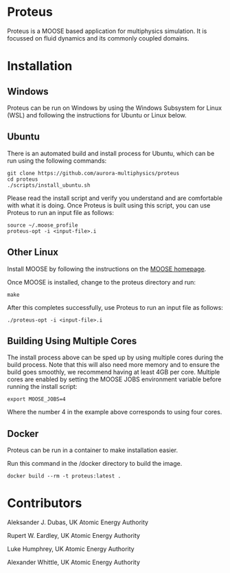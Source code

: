 Proteus
=======

Proteus is a MOOSE based application for multiphysics simulation.
It is focussed on fluid dynamics and its commonly coupled domains.

Installation
============

Windows
-------

Proteus can be run on Windows by using the Windows Subsystem for Linux (WSL)
and following the instructions for Ubuntu or Linux below.

Ubuntu
------

There is an automated build and install process for Ubuntu,
which can be run using the following commands:
```
git clone https://github.com/aurora-multiphysics/proteus
cd proteus
./scripts/install_ubuntu.sh
```

Please read the install script and verify you understand
and are comfortable with what it is doing.
Once Proteus is built using this script,
you can use Proteus to run an input file as follows:
```
source ~/.moose_profile
proteus-opt -i <input-file>.i
```

Other Linux
-----------

Install MOOSE by following the instructions
on the [MOOSE homepage](https://www.mooseframework.org/).

Once MOOSE is installed, change to the proteus directory and run:
```
make
```
After this completes successfully, use Proteus to run an input file
as follows:
```
./proteus-opt -i <input-file>.i
```

Building Using Multiple Cores
-----------------------------

The install process above can be sped up
by using multiple cores during the build process.
Note that this will also need more memory
and to ensure the build goes smoothly,
we recommend having at least 4GB per core.
Multiple cores are enabled
by setting the MOOSE JOBS environment variable
before running the install script:
```
export MOOSE_JOBS=4
```
Where the number 4 in the example above corresponds to using four cores.

Docker
------

Proteus can be run in a container to make installation easier.

Run this command in the /docker directory to build the image.
```
docker build --rm -t proteus:latest .
```

Contributors
============

Aleksander J. Dubas,
UK Atomic Energy Authority

Rupert W. Eardley,
UK Atomic Energy Authority

Luke Humphrey,
UK Atomic Energy Authority

Alexander Whittle,
UK Atomic Energy Authority
